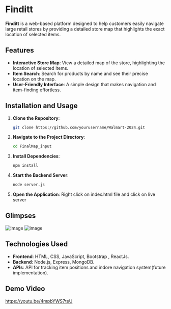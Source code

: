 # Finditt

**Finditt** is a web-based platform designed to help customers easily navigate large retail stores by providing a detailed store map that highlights the exact location of selected items.

## Features

- **Interactive Store Map**: View a detailed map of the store, highlighting the location of selected items.
- **Item Search**: Search for products by name and see their precise location on the map.
- **User-Friendly Interface**: A simple design that makes navigation and item-finding effortless.

## Installation and Usage

1. **Clone the Repository**:
   ```bash
   git clone https://github.com/yourusername/Walmart-2024.git
2. **Navigate to the Project Directory**:
   ```bash
   cd FinalMap_input
3. **Install Dependencies**:
   ```bash
   npm install
4. **Start the Backend Server**:
   ```bash
   node server.js
5. **Open the Application**:
   Right click on index.html file and click on live server

## Glimpses
![image](https://github.com/user-attachments/assets/ea36fa43-9c5e-4b64-beba-ec3287bafc2a)
![image](https://github.com/user-attachments/assets/d715d67b-8a31-4f23-b04f-89e33083cb0f)


## Technologies Used

- **Frontend**: HTML, CSS, JavaScript, Bootstrap , ReactJs.
- **Backend**: Node.js, Express, MongoDB.
- **APIs**: API for tracking item positions and indore navigation system(future implementation).  
   
## Demo Video
https://youtu.be/4mpbYWS7teU
